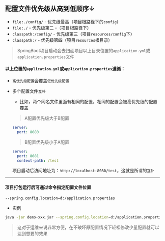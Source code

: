## 配置文件优先级从高到低顺序↓

+ `file:./config/`  - 优先级最高（项目根路径下的`config`）
+ `file:./`  - 优先级第二  -（项目根路径下）
+ `classpath:/config/`  - 优先级第三（项目`resources/config`下）
+ `classpath:/`  - 优先级第四（项目`resources`根目录）

> SpringBoot项目启动会去扫面项目以上目录位置的`application.yml`或`application.properties`文件

#### 以上位置的`application.yml`或`application.properties`遵循：

* `高优先级配置`会覆盖`低优先级配置`

* 多个配置文件`互补`

  + 比如，两个同名文件里面有相同的配置，相同的配置会被高优先级的配置覆盖

  > A配置优先级大于B配置

  ```yaml
  server:
  	port: 8080
  ```

  > B配置优先级小于A配置

  ```yaml
  server: 
  	port: 8081
  	context-path: /test
  ```

  项目启动后访问地址为：`http://localhost:8080/test`，这就是所谓的`互补`

  

---



#### 项目打包运行后可通过命令指定配置文件位置

```bash
--spring.config.location=d:/application.properties
```

* 实例

```bash
java -jar demo-xxx.jar --spring.config.location=d:/application.properties
```

> 这对于运维来说非常方便，在不破坏原配置情况下轻松修改少量配置就可以达到想要的效果